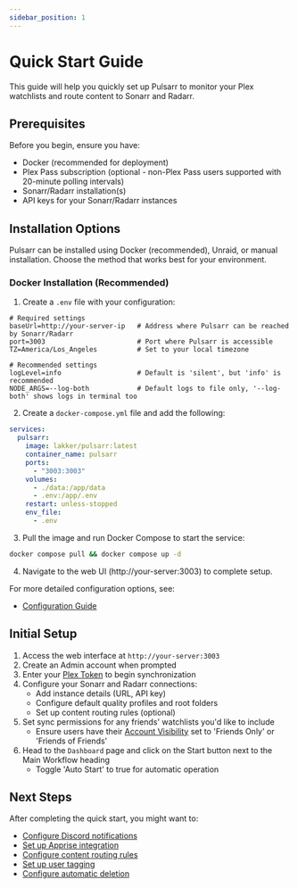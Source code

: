 ```yaml
---
sidebar_position: 1
---
```


# Quick Start Guide

This guide will help you quickly set up Pulsarr to monitor your Plex watchlists and route content to Sonarr and Radarr.

## Prerequisites

Before you begin, ensure you have:

- Docker (recommended for deployment)
- Plex Pass subscription (optional - non-Plex Pass users supported with 20-minute polling intervals)
- Sonarr/Radarr installation(s)
- API keys for your Sonarr/Radarr instances

## Installation Options

Pulsarr can be installed using Docker (recommended), Unraid, or manual installation. Choose the method that works best for your environment.

### Docker Installation (Recommended)

1. Create a `.env` file with your configuration:

```plaintext
# Required settings
baseUrl=http://your-server-ip   # Address where Pulsarr can be reached by Sonarr/Radarr
port=3003                       # Port where Pulsarr is accessible
TZ=America/Los_Angeles          # Set to your local timezone

# Recommended settings
logLevel=info                   # Default is 'silent', but 'info' is recommended
NODE_ARGS=--log-both            # Default logs to file only, '--log-both' shows logs in terminal too
```

2. Create a `docker-compose.yml` file and add the following:

```yaml
services:
  pulsarr:
    image: lakker/pulsarr:latest
    container_name: pulsarr
    ports:
      - "3003:3003"
    volumes:
      - ./data:/app/data
      - .env:/app/.env
    restart: unless-stopped
    env_file:
      - .env
```

3. Pull the image and run Docker Compose to start the service:

```bash
docker compose pull && docker compose up -d
```

4. Navigate to the web UI (http://your-server:3003) to complete setup.

For more detailed configuration options, see:
- [Configuration Guide](configuration)

## Initial Setup

1. Access the web interface at `http://your-server:3003`
2. Create an Admin account when prompted
3. Enter your [Plex Token](https://support.plex.tv/articles/204059436-finding-an-authentication-token-x-plex-token/) to begin synchronization
4. Configure your Sonarr and Radarr connections:
   - Add instance details (URL, API key)
   - Configure default quality profiles and root folders
   - Set up content routing rules (optional)
5. Set sync permissions for any friends' watchlists you'd like to include
   - Ensure users have their [Account Visibility](https://app.plex.tv/desktop/#!/settings/account) set to 'Friends Only' or 'Friends of Friends'
6. Head to the `Dashboard` page and click on the Start button next to the Main Workflow heading
   - Toggle 'Auto Start' to true for automatic operation

## Next Steps

After completing the quick start, you might want to:

- [Configure Discord notifications](../notifications/discord)
- [Set up Apprise integration](../notifications/apprise)
- [Configure content routing rules](../features/content-routing)
- [Set up user tagging](../utilities/user-tagging)
- [Configure automatic deletion](../utilities/delete-sync)